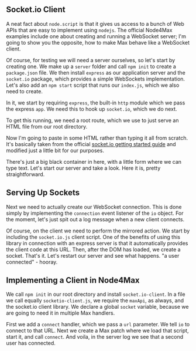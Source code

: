 ## Socket.io Client

A neat fact about `node.script` is that it gives us access to a bunch of Web APIs that are easy to implement using `nodejs`. The official Node4Max examples include one about creating and running a WebSocket server; I'm going to show you the opposite, how to make Max behave like a WebSocket client. 

Of course, for testing we will need a server ourselves, so let's start by creating one. We make up a `server` folder and call `npm init` to create a `package.json` file. We then install `express` as our application server and the `socket.io` package, which provides a simple WebSockets implementation. Let's also add an `npm start` script that runs our `index.js`, which we also need to create.

In it, we start by requiring `express`, the built-in `http` module which we pass the express `app`. We need this to hook up `socket.io`, which we do next. 

To get this running, we need a root route, which we use to just serve an HTML file from our root directory. 

Now I'm going to paste in some HTML rather than typing it all from scratch. It's basically taken from the official [socket.io getting started guide](https://socket.io/get-started/chat/) and modified just a little bit for our purposes.

There's just a big black container in here, with a little form where we can type text. Let's start our server and take a look. Here it is, pretty straightforward.

## Serving Up Sockets

Next we need to actually create our WebSocket connection. This is done simply by implementing the `connection` event listener of the `io` object. For the moment, let's just spit out a log message when a new client connects. 

Of course, on the client we need to perform the mirrored action. We start by including the `socket.io.js` client script. One of the benefits of using this library in connection with an express server is that it automatically provides the client code at this URL. Then, after the DOM has loaded, we create a socket. That's it. Let's restart our server and see what happens. "a user connected" - hooray.

## Implementing a Client in Node4Max

We call `npm init` in our root directory and install `socket.io-client`. In a file we call equally `socketio-client.js`, we require the `maxApi`, as always, and the socket.io client library. We declare a global `socket` variable, because we are going to need it in multiple Max handlers. 

First we add a `connect` handler, which we pass a `url` parameter. We tell `io` to connect to that URL. Next we create a Max patch where we load that script, start it, and call `connect`. And voila, in the server log we see that a second user has connected.